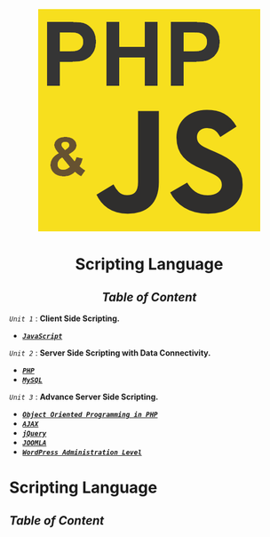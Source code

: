 <div align="center">

<img src="php_and_js.png" />

# Scripting Language

## _Table of Content_

</div>

_``Unit 1``_ : **Client Side Scripting.**

*   [**_``JavaScript``_**](Unit-1/JavaScript.md) 

_``Unit 2``_ : **Server Side Scripting with Data Connectivity.**

*   [**_``PHP``_**](Unit/Unit-1.md) 
*   [**_``MySQL``_**](Unit/Unit-1.md)

_``Unit 3``_ : **Advance Server Side Scripting.**

*   [**_``Object Oriented Programming in PHP``_**](Unit/Unit-1.md) 
*   [**_``AJAX``_**](Unit/Unit-1.md)
*   [**_``jQuery``_**](Unit/Unit-1.md)
*   [**_``JOOMLA``_**](Unit/Unit-1.md)
*   [**_``WordPress Administration Level``_**](Unit/Unit-1.md)

# **Scripting Language**

## _**Table of Content**_
